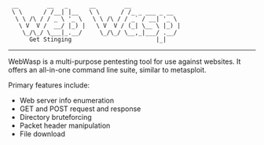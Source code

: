 ```
 __        __   _      __        __              
 \ \      / /__| |__   \ \      / /_ _ ___ _ __  
  \ \ /\ / / _ \ '_ \   \ \ /\ / / _` / __| '_ \ 
   \ V  V /  __/ |_) |   \ V  V / (_| \__ \ |_) |
    \_/\_/ \___|_.__/     \_/\_/ \__,_|___/ .__/ 
      Get Stinging                        |_|    
```
---

WebWasp is a multi-purpose pentesting tool for use against websites. It
offers an all-in-one command line suite, similar to metasploit.

Primary features include:

- Web server info enumeration
- GET and POST request and response
- Directory bruteforcing
- Packet header manipulation
- File download

